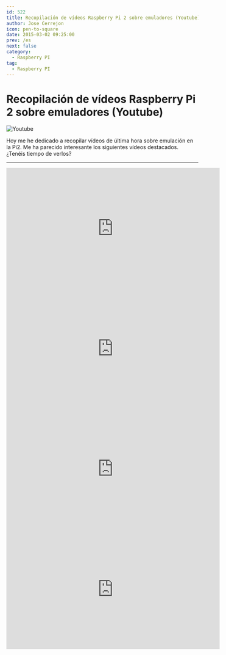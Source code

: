```yaml
---
id: 522
title: Recopilación de vídeos Raspberry Pi 2 sobre emuladores (Youtube)
author: Jose Cerrejon
icon: pen-to-square
date: 2015-03-02 09:25:00
prev: /es
next: false
category:
  - Raspberry PI
tag:
  - Raspberry PI
---
```


# Recopilación de vídeos Raspberry Pi 2 sobre emuladores (Youtube)

![Youtube](/images/youtube.jpg)

Hoy me he dedicado a recopilar vídeos de última hora sobre emulación en la Pi2. Me ha parecido interesante los siguientes vídeos destacados. ¿Tenéis tiempo de verlos?

- - -
<iframe width="560" height="315" src="https://www.youtube.com/embed/MyeCQS7ITnU?rel=0" frameborder="0" allowfullscreen></iframe>

<iframe width="560" height="315" src="https://www.youtube.com/embed/Sx-MLyjVFjw?rel=0" frameborder="0" allowfullscreen></iframe>

<iframe width="560" height="315" src="https://www.youtube.com/embed/vX5D0JLZfpc?rel=0" frameborder="0" allowfullscreen></iframe>

<iframe width="560" height="315" src="https://www.youtube.com/embed/N3V6ndNzt40?rel=0" frameborder="0" allowfullscreen></iframe>